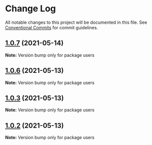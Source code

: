 # Change Log

All notable changes to this project will be documented in this file.
See [Conventional Commits](https://conventionalcommits.org) for commit guidelines.

## [1.0.7](https://github.com/sametpalitci/microservice-chat-app/compare/v1.0.6...v1.0.7) (2021-05-14)

**Note:** Version bump only for package users





## [1.0.6](https://github.com/sametpalitci/microservice-chat-app/compare/v1.0.5...v1.0.6) (2021-05-13)

**Note:** Version bump only for package users





## [1.0.3](https://github.com/sametpalitci/microservice-chat-app/compare/v1.0.2...v1.0.3) (2021-05-13)

**Note:** Version bump only for package users





## [1.0.2](https://github.com/sametpalitci/microservice-chat-app/compare/v1.0.1...v1.0.2) (2021-05-13)

**Note:** Version bump only for package users
